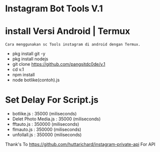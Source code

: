 # Instagram Bot Tools V.1

# install Versi Android | Termux
	Cara menggunakan sc Tools instagram di android dengan Termux.

* pkg install git -y
* pkg install nodejs
* git clone https://github.com/pangsitdc0de/v.1
* cd v.1
* npm install
* node botlike(contoh).js


# Set Delay For Script.js
* botlike.js				:	35000 (miliseconds)
* Delet Photo Media.js		:	35000 (miliseconds)
* fftauto.js				:	350000 (miliseconds)
* flmauto.js				:	350000 (miliseconds)
* unfollall.js				:	350000 (miliseconds)


Thank's To https://github.com/huttarichard/instagram-private-api For API
